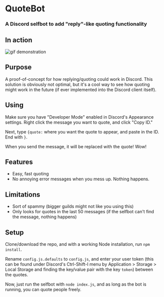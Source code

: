 # QuoteBot
### A Discord selfbot to add "reply"-like quoting functionality
In action
------
![gif demonstration](https://zippy.gfycat.com/LikableFirsthandAmberpenshell.gif)

Purpose
------
A proof-of-concept for how replying/quoting could work in Discord. This solution is obviously not optimal, but it's a cool way to see how quoting might work in the future (if ever implemented into the Discord client itself).

Using
------
Make sure you have "Developer Mode" enabled in Discord's Appearance settings. Right click the message you want to quote, and click "Copy ID."

Next, type `{quote:` where you want the quote to appear, and paste in the ID. End with `}`.

When you send the message, it will be replaced with the quote! Wow!

Features
------
* Easy, fast quoting
* No annoying error messages when you mess up. Nothing happens.

Limitations
------
* Sort of spammy (bigger guilds might not like you using this)
* Only looks for quotes in the last 50 messages (if the selfbot can't find the message, nothing happens)

Setup
------
Clone/download the repo, and with a working Node installation, run `npm install`.

Rename `config.js.defaults` to `config.js`, and enter your user token (this can be found under Discord's Ctrl-Shift-I menu by Application > Storage > Local Storage and finding the key/value pair with the key `token`) between the quotes.

Now, just run the selfbot with `node index.js`, and as long as the bot is running, you can quote people freely.
